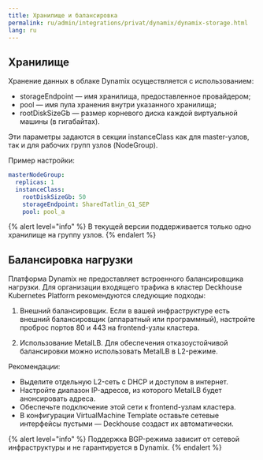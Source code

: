 ```yaml
---
title: Хранилище и балансировка
permalink: ru/admin/integrations/privat/dynamix/dynamix-storage.html
lang: ru
---
```


## Хранилище

Хранение данных в облаке Dynamix осуществляется с использованием:

- storageEndpoint — имя хранилища, предоставленное провайдером;
- pool — имя пула хранения внутри указанного хранилища;
- rootDiskSizeGb — размер корневого диска каждой виртуальной машины (в гигабайтах).

Эти параметры задаются в секции instanceClass как для master-узлов, так и для рабочих групп узлов (NodeGroup).

Пример настройки:

```yaml
masterNodeGroup:
  replicas: 1
  instanceClass:
    rootDiskSizeGb: 50
    storageEndpoint: SharedTatlin_G1_SEP
    pool: pool_a
```

{% alert level="info" %}
В текущей версии поддерживается только одно хранилище на группу узлов.
{% endalert %}

## Балансировка нагрузки

Платформа Dynamix не предоставляет встроенного балансировщика нагрузки. Для организации входящего трафика в кластер Deckhouse Kubernetes Platform рекомендуются следующие подходы:

1. Внешний балансировщик. Если в вашей инфраструктуре есть внешний балансировщик (аппаратный или программный), настройте проброс портов 80 и 443 на frontend-узлы кластера.

1. Использование MetalLB. Для обеспечения отказоустойчивой балансировки можно использовать MetalLB в L2-режиме.

Рекомендации:

- Выделите отдельную L2-сеть с DHCP и доступом в интернет.
- Настройте диапазон IP-адресов, из которого MetalLB будет анонсировать адреса.
- Обеспечьте подключение этой сети к frontend-узлам кластера.
- В конфигурации VirtualMachine Template оставьте сетевые интерфейсы пустыми — Deckhouse создаст их автоматически.

{% alert level="info" %}
Поддержка BGP-режима зависит от сетевой инфраструктуры и не гарантируется в Dynamix.
{% endalert %}
